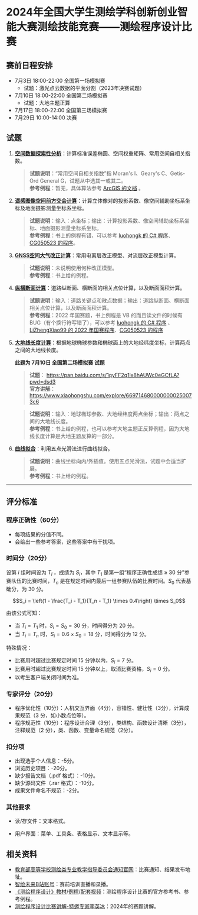 # 2024年全国大学生测绘学科创新创业智能大赛测绘技能竞赛——测绘程序设计比赛

## 赛前日程安排

- 7月3日 18:00-22:00 全国第一场模拟赛  
  - 试题：激光点云数据的平面分割（2023年决赛试题）
- 7月10日 18:00-22:00 全国第二场模拟赛  
  - 试题：大地主题正算
- 7月17日 18:00-22:00 全国第三场模拟赛
- 7月29日 10:00-14:00 决赛

## 试题

1. [**空间数据探索性分析**](01-空间数据探索性分析)：计算标准误差椭圆、空间权重矩阵、常用空间自相关指数。

    > **试题说明**：“常用空间自相关指数”指 Moran's I、Geary's C、Getis-Ord General G，试题从中选其一或其二。  
    > **参考例程**：暂无，具体算法参考 [ArcGIS 的文档](https://pro.arcgis.com/zh-cn/pro-app/latest/tool-reference/spatial-statistics/an-overview-of-the-spatial-statistics-toolbox.htm) 。

2. [**遥感图像空间前方交会计算**](02-遥感图像空间前方交会计算)：计算立体像对的投影系数、像空间辅助坐标系坐标及地面摄影测量坐标系坐标。

    > **试题说明**：输入：点坐标；输出：计算投影系数、像空间辅助坐标系坐标、地面摄影测量坐标系坐标。  
    > **参考例程**：书上的例程有错，可以参考 [luohongk 的 C# 程序](https://github.com/luohongk/CeHuiProgramDesign/tree/main/%E9%81%A5%E6%84%9F%E5%BD%B1%E5%83%8F%E7%9A%84%E7%A9%BA%E9%97%B4%E5%89%8D%E6%96%B9%E4%BA%A4%E4%BC%9A)、[CG050523 的程序](https://github.com/CG050523/Spatial-Foresight)。

3. [**GNSS空间大气改正计算**](03-GNSS空间大气改正计算)：常用电离层改正模型、对流层改正模型计算。

    > **试题说明**：未说明使用何种改正模型。  
    > **参考例程**：书上给的例程。
    
4. [**纵横断面计算**](04-纵横断面计算)：道路纵断面、横断面的相关点位计算，以及断面面积计算。

    > **试题说明**：输入：道路关键点和散点数据；输出：道路纵断面、横断面相关点位计算，以及断面面积计算。  
    > **参考例程**：2022 年国赛题，书上例程是 VB 的而且读文件的时候有 BUG（有个换行符写错了），可以参考 [luohongk 的 C# 程序](https://github.com/luohongk/CeHuiProgramDesign/tree/main/%E7%BA%B5%E6%A8%AA%E6%96%AD%E9%9D%A2%E8%AE%A1%E7%AE%97) 、 [LiZhengXiao99 的 2022 年国赛程序](2022国赛李贵程-李郑骁-纵横断面（国一）)、[CG050523 的程序](https://github.com/CG050523/Calculation-of-cross-section)
    
5. [**大地线长度计算**](05-大地线长度计算)：根据地球椭球参数和椭球面上的大地经纬度坐标，计算两点之间的大地线长度。
   
    **此题为 7月10日 全国第二场模拟赛 试题**

    > **试题**： https://pan.baidu.com/s/1qyFF2q1lx8hAUWc0eGCfLA?pwd=dsd3  
    > **官方讲解**：https://www.xiaohongshu.com/explore/6697146800000000250073c6  
   
    > **试题说明**：输入：地球椭球参数、大地经纬度两点坐标；输出：两点之间的大地线长度。  
    > **参考例程**：书上给的例程，也可以参考大地主题正反算例程，因为大地线长度计算是大地主题反算的一部分。  

    
7. [**曲线拟合**](06-曲线拟合)：利用五点光滑法进行曲线拟合。

    > **试题说明**：曲线坐标向内/外插值。使用五点光滑法，试题中会适当扩展。  
    > **参考例程**：书上给的例程。

---

## 评分标准

### 程序正确性（60分）

* 每项结果的分值不同。
* 会给出一些参考答案，这些答案中有干扰项。

### 时间分（20分）

设第 $i$ 组时间设为 $T_i$ ，成绩为 $S_i$，其中 $T_1$ 是第一组“程序正确性成绩 ≥ 30 分”参赛队伍的比赛时间，$T_n$ 是在规定时间内最后一组参赛队伍的比赛时间。$S_0$ 代表基础分，为 30 分。

$$S_i = \left(1 - \frac{T_i - T_1}{T_n - T_1} \times 0.4\right) \times S_0$$

由该公式可知：

* 当 $T_i = T_1$ 时，$S_i = S_0 = 30$ 分，时间得分为 20 分。
* 当 $T_i = T_n$ 时，$S_i = 0.6 \times S_0 = 18$ 分，时间得分为 12 分。

特殊情况：

* 比赛用时超过比赛规定时间 15 分钟以内，$S_i = 7$ 分。
* 比赛用时超过比赛规定时间 15 分钟以上，取消比赛资格，$S_i = 0$ 分。
* 以考生客户端关闭时间为准。

### 专家评分（20分）

* 程序优化性（10分）：人机交互界面（4分），容错性、健壮性（3分），计算成果规范（3
分，如小数点位等）。
* 程序规范性（10分）：程序设计合理（3分），类结构、函数设计清晰（3分），注释规范（2
分），类、函数、变量命名规范（2分）。

### 扣分项

* 出现选手个人信息：-5分。
* 浏览历史项目：-20分。
* 缺少报告文档（.pdf 格式）：-10分。
* 缺少源码文件（.rar 格式）：-10分。
* 成果文件命名不规范：-2分。

### 其他要求

* 读/存文件：文本格式。

* 用户界面：菜单、工具条、表格显示、文本显示等。

## 相关资料

* [教育部高等学校测绘类专业教学指导委员会通知官网](https://smt.whu.edu.cn/sshd/dxscxcyznds.htm)：比赛通知、结果发布地址。
* [智绘未来B站账号](https://space.bilibili.com/1965733536)：赛前培训直播和录播。
* [《测绘程序设计》教材](https://pan.baidu.com/s/1zHryU_X0CNb2JY0wjCn9fA?pwd=aust)/[例程](https://github.com/ybli/bookcode)/[配套视频](https://www.bilibili.com/video/BV1Gh411e7ow)：测绘程序设计比赛的官方参考书、参考例程。
* [测绘程序设计比赛讲解-特邀专家李英冰](https://www.bilibili.com/video/BV1gr421c72b)：2024年的赛题讲解。

